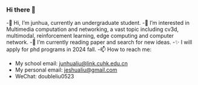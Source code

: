 ### Hi there 👋

<!--
**JunhuaLiu0/junhualiu0** is a ✨ _special_ ✨ repository because its `README.md` (this file) appears on your GitHub profile.

Here are some ideas to get you started:

- 🔭 I’m currently working on ...
- 🌱 I’m currently learning ...
- 👯 I’m looking to collaborate on ...
- 🤔 I’m looking for help with ...
- 💬 Ask me about ...
- 📫 How to reach me: ...
- 😄 Pronouns: ...
- ⚡ Fun fact: ...
-->

-👋 Hi, I’m junhua, currently an undergraduate student. 
-👀 I’m interested in Multimedia computation and networking, a vast topic including cv3d, multimodal, reinforcement learning, edge computing and computer network.
-🌱 I’m currently reading paper and search for new ideas.
-✨ I will apply for phd programs in 2024 fall.
-📫 How to reach me: 
- My school email: junhualiu@link.cuhk.edu.cn
- My personal email: jeshualiu@gmail.com
- WeChat: doubleliu0523
